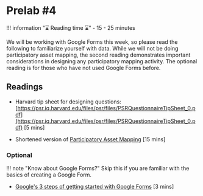 # Prelab #4

!!! information "⌛ Reading time ⌛"
    - 15 - 25 minutes

We will be working with Google Forms this week, so please read the following to familiarize yourself with data. While we will not be doing participatory asset mapping, the second reading demonstrates important considerations in designing any participatory mapping activity. The optional reading is for those who have not used Google Forms before. 

## Readings

- Harvard tip sheet for designing questions:
[https://psr.iq.harvard.edu/files/psr/files/PSRQuestionnaireTipSheet_0.pdf](https://psr.iq.harvard.edu/files/psr/files/PSRQuestionnaireTipSheet_0.pdf) [5 mins]

- Shortened version of [Participatory Asset Mapping](../../materials/readings/AssetMappingToolkitShortenedforAA191.pdf) [15 mins]

### Optional

!!! note "Know about Google Forms?"
    Skip this if you are familiar with the basics of creating a Google Form.

- [Google's 3 steps of getting started with Google Forms](https://edu.gcfglobal.org/en/google-forms/getting-started-with-google-forms/1/) [3 mins]
